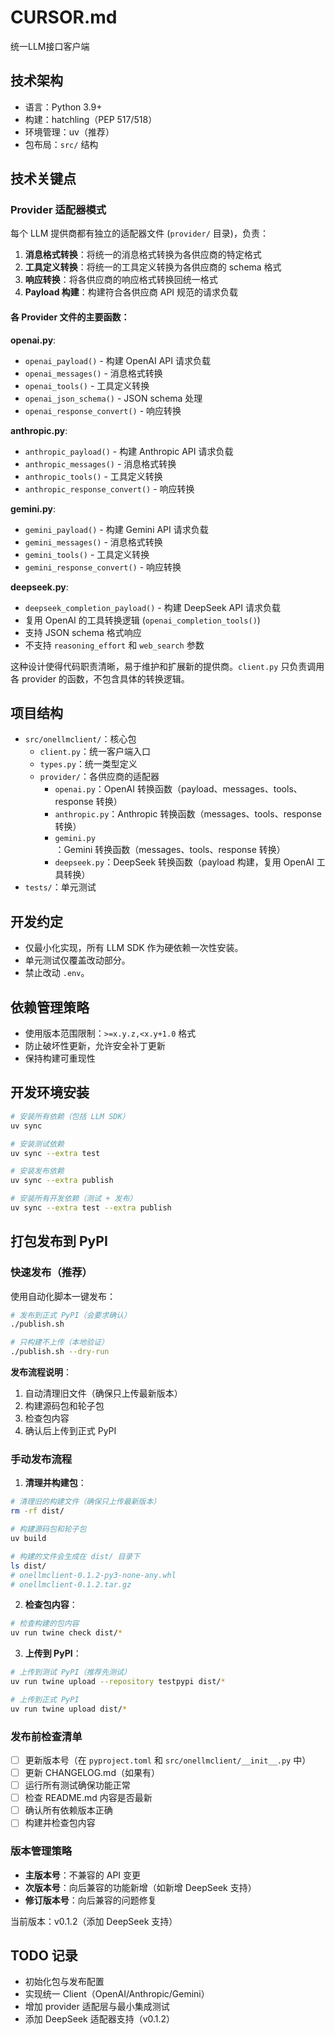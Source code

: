 # CURSOR.md

统一LLM接口客户端

## 技术架构
- 语言：Python 3.9+
- 构建：hatchling（PEP 517/518）
- 环境管理：uv（推荐）
- 包布局：`src/` 结构

## 技术关键点

### Provider 适配器模式
每个 LLM 提供商都有独立的适配器文件 (`provider/` 目录)，负责：
1. **消息格式转换**：将统一的消息格式转换为各供应商的特定格式
2. **工具定义转换**：将统一的工具定义转换为各供应商的 schema 格式
3. **响应转换**：将各供应商的响应格式转换回统一格式
4. **Payload 构建**：构建符合各供应商 API 规范的请求负载

#### 各 Provider 文件的主要函数：

**openai.py**:
- `openai_payload()` - 构建 OpenAI API 请求负载
- `openai_messages()` - 消息格式转换
- `openai_tools()` - 工具定义转换
- `openai_json_schema()` - JSON schema 处理
- `openai_response_convert()` - 响应转换

**anthropic.py**:
- `anthropic_payload()` - 构建 Anthropic API 请求负载
- `anthropic_messages()` - 消息格式转换
- `anthropic_tools()` - 工具定义转换
- `anthropic_response_convert()` - 响应转换

**gemini.py**:
- `gemini_payload()` - 构建 Gemini API 请求负载
- `gemini_messages()` - 消息格式转换
- `gemini_tools()` - 工具定义转换
- `gemini_response_convert()` - 响应转换

**deepseek.py**:
- `deepseek_completion_payload()` - 构建 DeepSeek API 请求负载
- 复用 OpenAI 的工具转换逻辑 (`openai_completion_tools()`)
- 支持 JSON schema 格式响应
- 不支持 `reasoning_effort` 和 `web_search` 参数

这种设计使得代码职责清晰，易于维护和扩展新的提供商。`client.py` 只负责调用各 provider 的函数，不包含具体的转换逻辑。

## 项目结构
- `src/onellmclient/`：核心包
  - `client.py`：统一客户端入口
  - `types.py`：统一类型定义
  - `provider/`：各供应商的适配器
    - `openai.py`：OpenAI 转换函数（payload、messages、tools、response 转换）
    - `anthropic.py`：Anthropic 转换函数（messages、tools、response 转换）
    - `gemini.py`：Gemini 转换函数（messages、tools、response 转换）
    - `deepseek.py`：DeepSeek 转换函数（payload 构建，复用 OpenAI 工具转换）
- `tests/`：单元测试

## 开发约定
- 仅最小化实现，所有 LLM SDK 作为硬依赖一次性安装。
- 单元测试仅覆盖改动部分。
- 禁止改动 `.env`。

## 依赖管理策略
- 使用版本范围限制：`>=x.y.z,<x.y+1.0` 格式
- 防止破坏性更新，允许安全补丁更新
- 保持构建可重现性

## 开发环境安装
```bash
# 安装所有依赖（包括 LLM SDK）
uv sync

# 安装测试依赖
uv sync --extra test

# 安装发布依赖
uv sync --extra publish

# 安装所有开发依赖（测试 + 发布）
uv sync --extra test --extra publish
```

## 打包发布到 PyPI

### 快速发布（推荐）

使用自动化脚本一键发布：

```bash
# 发布到正式 PyPI（会要求确认）
./publish.sh

# 只构建不上传（本地验证）
./publish.sh --dry-run
```

**发布流程说明**：
1. 自动清理旧文件（确保只上传最新版本）
2. 构建源码包和轮子包
3. 检查包内容
4. 确认后上传到正式 PyPI

### 手动发布流程

1. **清理并构建包**：
```bash
# 清理旧的构建文件（确保只上传最新版本）
rm -rf dist/

# 构建源码包和轮子包
uv build

# 构建的文件会生成在 dist/ 目录下
ls dist/
# onellmclient-0.1.2-py3-none-any.whl
# onellmclient-0.1.2.tar.gz
```

2. **检查包内容**：
```bash
# 检查构建的包内容
uv run twine check dist/*
```

3. **上传到 PyPI**：
```bash
# 上传到测试 PyPI（推荐先测试）
uv run twine upload --repository testpypi dist/*

# 上传到正式 PyPI
uv run twine upload dist/*
```

### 发布前检查清单

- [ ] 更新版本号（在 `pyproject.toml` 和 `src/onellmclient/__init__.py` 中）
- [ ] 更新 CHANGELOG.md（如果有）
- [ ] 运行所有测试确保功能正常
- [ ] 检查 README.md 内容是否最新
- [ ] 确认所有依赖版本正确
- [ ] 构建并检查包内容

### 版本管理策略

- **主版本号**：不兼容的 API 变更
- **次版本号**：向后兼容的功能新增（如新增 DeepSeek 支持）
- **修订版本号**：向后兼容的问题修复

当前版本：v0.1.2（添加 DeepSeek 支持）

## TODO 记录
- 初始化包与发布配置
- 实现统一 Client（OpenAI/Anthropic/Gemini）
- 增加 provider 适配层与最小集成测试
- 添加 DeepSeek 适配器支持（v0.1.2）
